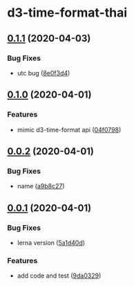 # d3-time-format-thai

## [0.1.1](https://github.com/apache-superset/d3-time-format-thai/compare/v0.1.0...v0.1.1) (2020-04-03)

### Bug Fixes

* utc bug ([8e0f3d4](https://github.com/apache-superset/d3-time-format-thai/commit/8e0f3d44be972df4d693a9bcee854b523c9e793f))

## [0.1.0](https://github.com/apache-superset/d3-time-format-thai/compare/v0.0.2...v0.1.0) (2020-04-01)

### Features

* mimic d3-time-format api ([04f0798](https://github.com/apache-superset/d3-time-format-thai/commit/04f079854f8cc785c9f0ad6e8209604d33c34c42))

## [0.0.2](https://github.com/apache-superset/d3-time-format-thai/compare/v0.0.1...v0.0.2) (2020-04-01)

### Bug Fixes

* name ([a9b8c27](https://github.com/apache-superset/d3-time-format-thai/commit/a9b8c276e8dc245a5a947ff932f021cb18096f00))

## [0.0.1](https://github.com/apache-superset/d3-time-format-thai/compare/9da03299c8b18b0833af962e3ec0fd7c31c23353...v0.0.1) (2020-04-01)

### Bug Fixes

* lerna version ([5a1d40d](https://github.com/apache-superset/d3-time-format-thai/commit/5a1d40d3670c83f62da06b75fb1c875a6887e41d))

### Features

* add code and test ([9da0329](https://github.com/apache-superset/d3-time-format-thai/commit/9da03299c8b18b0833af962e3ec0fd7c31c23353))
